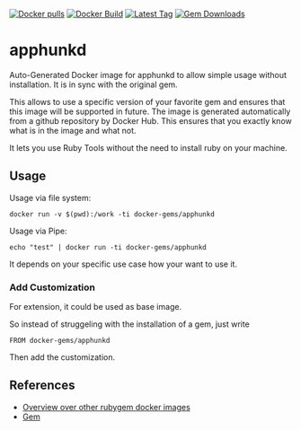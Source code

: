 [![Docker pulls](https://img.shields.io/docker/pulls/rubygem/apphunkd.svg)](https://hub.docker.com/r/rubygem/apphunkd/)
[![Docker Build](https://img.shields.io/docker/automated/rubygem/apphunkd.svg)](https://hub.docker.com/r/rubygem/apphunkd/)
[![Latest Tag](https://img.shields.io/github/tag/docker-rubygem/apphunkd.svg)](https://hub.docker.com/r/rubygem/apphunkd/)
[![Gem Downloads](https://img.shields.io/gem/dt/apphunkd.svg)](https://rubygems.org/gems/apphunkd/)
# apphunkd

Auto-Generated Docker image for apphunkd to allow simple usage without installation.
It is in sync with the original gem.

This allows to use a specific version of your favorite gem and ensures that this image will be supported in future.
The image is generated automatically from a github repository by Docker Hub.
This ensures that you exactly know what is in the image and what not.

It lets you use Ruby Tools without the need to install ruby on your machine.

## Usage

Usage via file system:

`docker run -v $(pwd):/work -ti docker-gems/apphunkd`

Usage via Pipe:

`echo "test" | docker run -ti docker-gems/apphunkd`

It depends on your specific use case how your want to use it.

### Add Customization

For extension, it could be used as base image.

So instead of struggeling with the installation of a gem, just write

`FROM docker-gems/apphunkd`

Then add the customization.

## References

 - [Overview over other rubygem docker images](https://github.com/thinkbot/docker-rubygem)
 - [Gem](https://rubygems.org/gems/apphunkd/)
